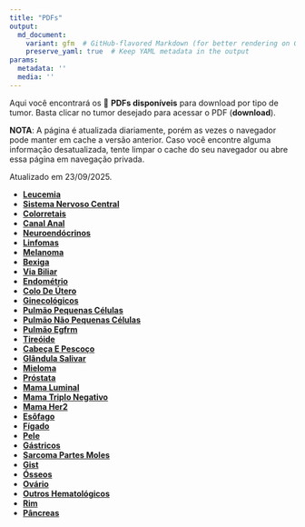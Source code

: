 ```yaml
---
title: "PDFs"
output: 
  md_document:
    variant: gfm  # GitHub-flavored Markdown (for better rendering on GitHub)
    preserve_yaml: true  # Keep YAML metadata in the output
params:
  metadata: ''
  media: ''
---
```


<script async src="https://scripts.simpleanalyticscdn.com/latest.js"></script>

Aqui você encontrará os 📝 **PDFs disponíveis** para download por tipo
de tumor. Basta clicar no tumor desejado para acessar o PDF
(**download**).

**NOTA**: A página é atualizada diariamente, porém as vezes o navegador
pode manter em cache a versão anterior. Caso você encontre alguma
informação desatualizada, tente limpar o cache do seu navegador ou abre
essa página em navegação privada.

Atualizado em 23/09/2025.

- [**Leucemia**](https://coeoralmeds-e768.restdb.io/media/68d22d9f0d20f7250000d393?download=true)
- [**Sistema Nervoso
  Central**](https://coeoralmeds-e768.restdb.io/media/68d22da10d20f7250000d396?download=true)
- [**Colorretais**](https://coeoralmeds-e768.restdb.io/media/68d22da30d20f7250000d39c?download=true)
- [**Canal
  Anal**](https://coeoralmeds-e768.restdb.io/media/68d22da40d20f7250000d39d?download=true)
- [**Neuroendócrinos**](https://coeoralmeds-e768.restdb.io/media/68d22da50d20f7250000d39f?download=true)
- [**Linfomas**](https://coeoralmeds-e768.restdb.io/media/68d22da60d20f7250000d3a1?download=true)
- [**Melanoma**](https://coeoralmeds-e768.restdb.io/media/68d22da80d20f7250000d3a3?download=true)
- [**Bexiga**](https://coeoralmeds-e768.restdb.io/media/68d22da90d20f7250000d3a5?download=true)
- [**Via
  Biliar**](https://coeoralmeds-e768.restdb.io/media/68d22daa0d20f7250000d3a7?download=true)
- [**Endométrio**](https://coeoralmeds-e768.restdb.io/media/68d22dab0d20f7250000d3a9?download=true)
- [**Colo De
  Útero**](https://coeoralmeds-e768.restdb.io/media/68d22dac0d20f7250000d3ab?download=true)
- [**Ginecológicos**](https://coeoralmeds-e768.restdb.io/media/68d22dad0d20f7250000d3ad?download=true)
- [**Pulmão Pequenas
  Células**](https://coeoralmeds-e768.restdb.io/media/68d22dae0d20f7250000d3af?download=true)
- [**Pulmão Não Pequenas
  Células**](https://coeoralmeds-e768.restdb.io/media/68d22daf0d20f7250000d3b1?download=true)
- [**Pulmão
  Egfrm**](https://coeoralmeds-e768.restdb.io/media/68d22db00d20f7250000d3b3?download=true)
- [**Tireóide**](https://coeoralmeds-e768.restdb.io/media/68d22db30d20f7250000d3b7?download=true)
- [**Cabeça E
  Pescoço**](https://coeoralmeds-e768.restdb.io/media/68d22db40d20f7250000d3b9?download=true)
- [**Glândula
  Salivar**](https://coeoralmeds-e768.restdb.io/media/68d22db50d20f7250000d3bb?download=true)
- [**Mieloma**](https://coeoralmeds-e768.restdb.io/media/68d22db70d20f7250000d3be?download=true)
- [**Próstata**](https://coeoralmeds-e768.restdb.io/media/68d22db80d20f7250000d3c0?download=true)
- [**Mama
  Luminal**](https://coeoralmeds-e768.restdb.io/media/68d22dba0d20f7250000d3c4?download=true)
- [**Mama Triplo
  Negativo**](https://coeoralmeds-e768.restdb.io/media/68d22dbb0d20f7250000d3c5?download=true)
- [**Mama
  Her2**](https://coeoralmeds-e768.restdb.io/media/68d22dbd0d20f7250000d3c7?download=true)
- [**Esôfago**](https://coeoralmeds-e768.restdb.io/media/68d22dbe0d20f7250000d3c9?download=true)
- [**Fígado**](https://coeoralmeds-e768.restdb.io/media/68d22dbf0d20f7250000d3cb?download=true)
- [**Pele**](https://coeoralmeds-e768.restdb.io/media/68d22dc00d20f7250000d3cd?download=true)
- [**Gástricos**](https://coeoralmeds-e768.restdb.io/media/68d22dc10d20f7250000d3cf?download=true)
- [**Sarcoma Partes
  Moles**](https://coeoralmeds-e768.restdb.io/media/68d22dc20d20f7250000d3d1?download=true)
- [**Gist**](https://coeoralmeds-e768.restdb.io/media/68d22dc30d20f7250000d3d3?download=true)
- [**Ósseos**](https://coeoralmeds-e768.restdb.io/media/68d22dc50d20f7250000d3d9?download=true)
- [**Ovário**](https://coeoralmeds-e768.restdb.io/media/68d22dc60d20f7250000d3db?download=true)
- [**Outros
  Hematológicos**](https://coeoralmeds-e768.restdb.io/media/68d22dc70d20f7250000d3dd?download=true)
- [**Rim**](https://coeoralmeds-e768.restdb.io/media/68d22dc80d20f7250000d3df?download=true)
- [**Pâncreas**](https://coeoralmeds-e768.restdb.io/media/68d22dc90d20f7250000d3e1?download=true)
